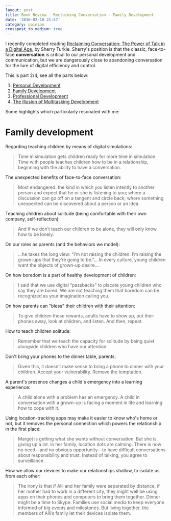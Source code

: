 ```yaml
---
layout: post
title: Book Review - Reclaiming Conversation - Family Development
date: '2016-02-10 21:47'
category: opinion
crosspost_to_medium: true
---
```


I recently completed reading [Reclaiming Conversation: The Power of Talk in a Digital Age](http://www.amazon.com/dp/B00SI0B6PC/ref=r_soa_w_d), by Sherry Turkle. Sherry's position is that the classic, face-to-face **conversation** is critical to our personal development and communication, but we are dangerously close to abandoning conversation for the lure of digital efficiency and control.

This is part 2/4, see all the parts below:

1. [Personal Development](/opinion/book-review-reclaiming-conversation-personal-development/)
2. [Family Development](/opinion/book-review-reclaiming-conversation-family-development/)
3. [Professional Development](/opinion/book-review-reclaiming-conversation-professional-development/)
4. [The Illusion of Multitasking Development](/opinion/book-review-reclaiming-conversation-illusion-of-multitasking/)

Some highlights which particularly resonated with me:

# Family development
Regarding teaching children by means of digital simulations:

> Time in simulation gets children ready for more time in simulation. Time with people teaches children how to be in a relationship, beginning with the ability to have a conversation.

The unexpected benefits of face-to-face conversation:

> Most endangered: the kind in which you listen intently to another person and expect that he or she is listening to you; where a discussion can go off on a tangent and circle back; where something unexpected can be discovered about a person or an idea.

Teaching children about solitude (being comfortable with their own company, self-reflection):

> And if we don’t teach our children to be alone, they will only know how to be lonely.

On our roles as parents (and the behaviors we model):

> ...he takes the long view: “I’m not raising the children. I’m raising the grown-ups that they’re going to be.”... In every culture, young children want the objects of grown-up desire....

On how boredom is a part of healthy development of children:

> I said that we use digital “passbacks” to placate young children who say they are bored. We are not teaching them that boredom can be recognized as your imagination calling you.

On how parents can "bless" their children with their attention:

> To give children these rewards, adults have to show up, put their phones away, look at children, and listen. And then, repeat.

How to teach children solitude:

> Remember that we teach the capacity for solitude by being quiet alongside children who have our attention

Don't bring your phones to the dinner table, parents:

> Given this, it doesn’t make sense to bring a phone to dinner with your children. Accept your vulnerability. Remove the temptation.

A parent's presence changes a child's emergency into a learning experience:

> A child alone with a problem has an emergency. A child in conversation with a grown-up is facing a moment in life and learning how to cope with it.

Using location-tracking apps may make it easier to know who's home or not, but it removes the personal connection which powers the relationship in the first place:

> Margot is getting what she wants without conversation. But she is giving up a lot. In her family, location dots are calming. There is now no need—and no obvious opportunity—to have difficult conversations about responsibility and trust. Instead of talking, you agree to surveillance.

How we allow our devices to make our relationships shallow, to isolate us from each other:

> The irony is that if Alli and her family were separated by distance, if her mother had to work in a different city, they might well be using apps on their phones and computers to bring them together. Dinner might be a time to Skype. Families use social media to keep everyone informed of big events and milestones. But living together, the members of Alli’s family let their devices isolate them.
